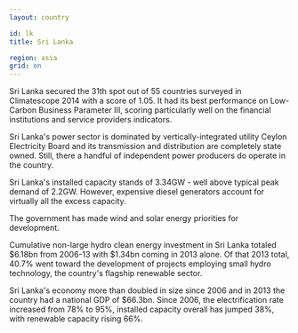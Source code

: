 ```yaml
---
layout: country

id: lk
title: Sri Lanka

region: asia
grid: on
---
```

Sri Lanka secured the 31th spot out of 55 countries surveyed in Climatescope 2014 with a score of 1.05. It had its best performance on Low-Carbon Business Parameter III, scoring particularly well on the financial institutions and service providers indicators.

Sri Lanka's power sector is dominated by vertically-integrated utility Ceylon Electricity Board and its transmission and distribution are completely state owned. Still, there a handful of independent power producers do operate in the country.

Sri Lanka's installed capacity stands of 3.34GW - well above typical peak demand of 2.2GW. However, expensive diesel generators account for virtually all the excess capacity.

The government has made wind and solar energy priorities for development.

Cumulative non-large hydro clean energy investment in Sri Lanka totaled $6.18bn from 2006-13 with $1.34bn coming in 2013 alone. Of that 2013 total, 40.7% went toward the development of projects employing small hydro technology, the country's flagship renewable sector.

Sri Lanka's economy more than doubled in size since 2006 and in 2013 the country had a national GDP of $66.3bn. Since 2006, the electrification rate increased from 78% to 95%, installed capacity overall has jumped 38%, with renewable capacity rising 66%.